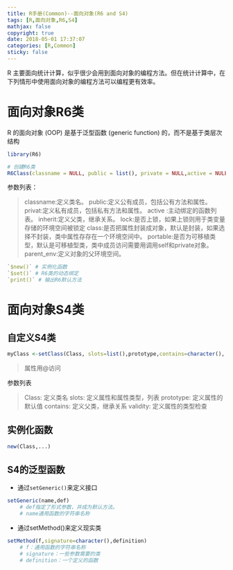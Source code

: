 ```yaml
---
title: R手册(Common)--面向对象(R6 and S4)
tags: [R,面向对象,R6,S4]
mathjax: false
copyright: true
date: 2018-05-01 17:37:07
categories: [R,Common]
sticky: false
---
```


R 主要面向统计计算，似乎很少会用到面向对象的编程方法。但在统计计算中，在下列情形中使用面向对象的编程方法可以编程更有效率。

<!-- more -->

# 面向对象R6类

R 的面向对象 (OOP) 是基于泛型函数 (generic function) 的，而不是基于类层次结构

```r
library(R6)

# 创建R6类
R6Class(classname = NULL, public = list(), private = NULL,active = NULL, inherit = NULL, lock = TRUE, class = TRUE,portable = TRUE, parent_env = parent.frame())
```
参数列表：
> classname:定义类名。
public:定义公有成员，包括公有方法和属性。
privat:定义私有成员，包括私有方法和属性。
active :主动绑定的函数列表。
inherit:定义父类，继承关系。
lock:是否上锁，如果上锁则用于类变量存储的环境空间被锁定
class:是否把属性封装成对象，默认是封装，如果选择不封装，类中属性存存在一个环境空间中。
portable:是否为可移植类型，默认是可移植型类，类中成员访问需要用调用self和private对象。
parent_env:定义对象的父环境空间。

```r
`$new()` # 实例化函数
`$set()` # R6类的动态绑定
`print()` # 输出R6默认方法
```

# 面向对象S4类

## 自定义S4类

```r
myClass <-setClass(Class, slots=list(),prototype,contains=character(), validity) ) 
```
> 属性用@访问

参数列表
>Class: 定义类名
slots: 定义属性和属性类型，列表
prototype: 定义属性的默认值
contains: 定义父类，继承关系
validity: 定义属性的类型检查

## 实例化函数

```r
new(Class,...)
```

## S4的泛型函数

- 通过`setGeneric()`来定义接口
```r
setGeneric(name,def)
    # def指定了形式参数，并成为默认方法。
    # name通用函数的字符串名称
```

- 通过setMethod()来定义现实类
```r
setMethod(f,signature=character(),definition)
    # f：通用函数的字符串名称
    # signature：一些参数需要的类
    # definition：一个定义的函数
```



